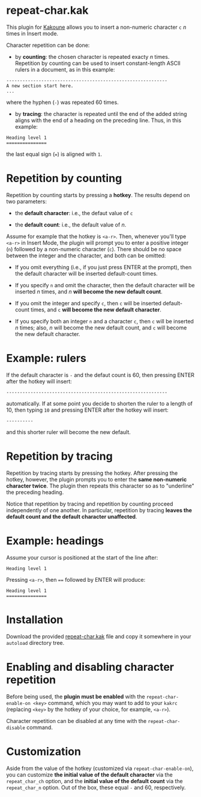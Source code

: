 # repeat-char.kak

This plugin for [Kakoune](https://kakoune.org/) allows you to insert a non-numeric
character `c` _n_ times in Insert mode.

Character repetition can be done:

- by **counting**: the chosen character is repeated exacty  _n_ times. Repetition by
counting can be used to insert constant-length ASCII rulers in a document, as in this
example:

```
------------------------------------------------------------
A new section start here.
...
```

where the hyphen (`-`) was repeated 60 times.

- by **tracing**: the character is repeated until the end of the added string aligns
with the end of a heading on the preceding line. Thus, in this example:

```
Heading level 1
===============
```

the last equal sign (`=`) is aligned with `1`.


# Repetition by counting

Repetition by counting starts by pressing a **hotkey**. The results depend on two
parameters:

* the **default character**: i.e., the defaut value of `c`

* the **default count**: i.e., the default value of _n_.

Assume for example that the hotkey is `<a-r>`. Then, whenever you'll type `<a-r>` in
Insert Mode, the plugin will prompt you to enter a positive integer (`n`) followed by
a non-numeric character (`c`). There should be no space between the integer and the
character, and both can be omitted:

* If you omit everything (i.e., if you just press ENTER at the prompt), then the
default character will be inserted default-count times.

* If you specify `n` and omit the character, then the default character will be
inserted _n_ times, and _n_ **will become the new default count**.

* If you omit the integer and specify `c`, then `c` will be inserted default-count
times, and `c` **will become the new default character**.

* If you specify both an integer `n` and a character `c`, then `c` will be inserted
_n_ times; also, _n_ will become the new default count, and `c` will become the new
default character.


# Example: rulers

If the default character is `-` and the defaut count is 60, then pressing ENTER after
the hotkey will insert:

```
------------------------------------------------------------
```

automatically. If at some point you decide to shorten the ruler to a length of 10,
then typing `10` and pressing ENTER after the hotkey will insert:

```
----------
```

and this shorter ruler will become the new default.


# Repetition by tracing

Repetition by tracing starts by pressing the hotkey. After pressing the hotkey, however,
the plugin prompts you to enter the **same non-numeric character twice**. The plugin
then repeats this character so as to "underline" the preceding heading.

Notice that repetition by tracing and repetition by counting proceed independently of
one another. In particular, repetition by tracing **leaves the default count and the
default character unaffected**.


# Example: headings

Assume your cursor is positioned at the start of the line after:

```
Heading level 1

```

Pressing `<a-r>`, then `==` followed by ENTER will produce:

```
Heading level 1
===============
```


# Installation

Download the provided [repeat-char.kak](./repeat-char.kak) file and copy it
somewhere in your `autoload` directory tree.


# Enabling and disabling character repetition

Before being used, the **plugin must be enabled** with the `repeat-char-enable-on
<key>` command, which you may want to add to your `kakrc` (replacing `<key>` by the
hotkey of your choice, for example, `<a-r>`).

Character repetition can be disabled at any time with the `repeat-char-disable`
command.


# Customization

Aside from the value of the hotkey (customized via `repeat-char-enable-on`), you can
customize **the initial value of the default character** via the `repeat_char_ch`
option, and the **initial value of the default count** via the `repeat_char_n`
option. Out of the box, these equal `-` and 60, respectively.

